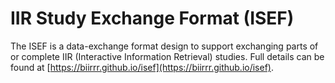 # IIR Study Exchange Format (ISEF)

The ISEF is a data-exchange format design to support exchanging parts of or complete IIR (Interactive Information Retrieval) studies. Full details can be found at [https://biirrr.github.io/isef](https://biirrr.github.io/isef).

